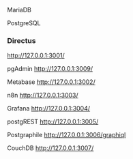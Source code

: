 MariaDB

PostgreSQL

### Directus

http://127.0.0.1:3001/

pgAdmin
http://127.0.0.1:3009/

Metabase
http://127.0.0.1:3002/

n8n
http://127.0.0.1:3003/

Grafana
http://127.0.0.1:3004/

postgREST
http://127.0.0.1:3005/

Postgraphile
http://127.0.0.1:3006/graphiql

CouchDB
http://127.0.0.1:3007/
